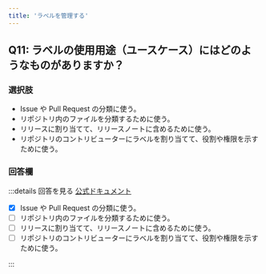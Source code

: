 ```yaml
---
title: 'ラベルを管理する'
---
```


## Q11: ラベルの使用用途（ユースケース）にはどのようなものがありますか？

### 選択肢

- Issue や Pull Request の分類に使う。
- リポジトリ内のファイルを分類するために使う。
- リリースに割り当てて、リリースノートに含めるために使う。
- リポジトリのコントリビューターにラベルを割り当てて、役割や権限を示すために使う。

### 回答欄

:::details 回答を見る
[公式ドキュメント](https://docs.github.com/ja/issues/using-labels-and-milestones-to-track-work/managing-labels)

- [x] Issue や Pull Request の分類に使う。
- [ ] リポジトリ内のファイルを分類するために使う。
- [ ] リリースに割り当てて、リリースノートに含めるために使う。
- [ ] リポジトリのコントリビューターにラベルを割り当てて、役割や権限を示すために使う。

:::
